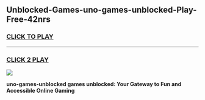 
## Unblocked-Games-uno-games-unblocked-Play-Free-42nrs
<h3>
<a href="https://premium76.site?title=uno-games-unblocked&ref=23A">CLICK TO PLAY</a></h3>
<hr>

<h3>
<a href="https://premium76.site?title=uno-games-unblocked&ref=23A">CLICK 2 PLAY</a>
  
</h3>

<a href="https://premium76.site?title=uno-games-unblocked&ref=23A"><img src="https://clearcache.store/games.png"></a>


**uno-games-unblocked games unblocked: Your Gateway to Fun and Accessible Online Gaming**
